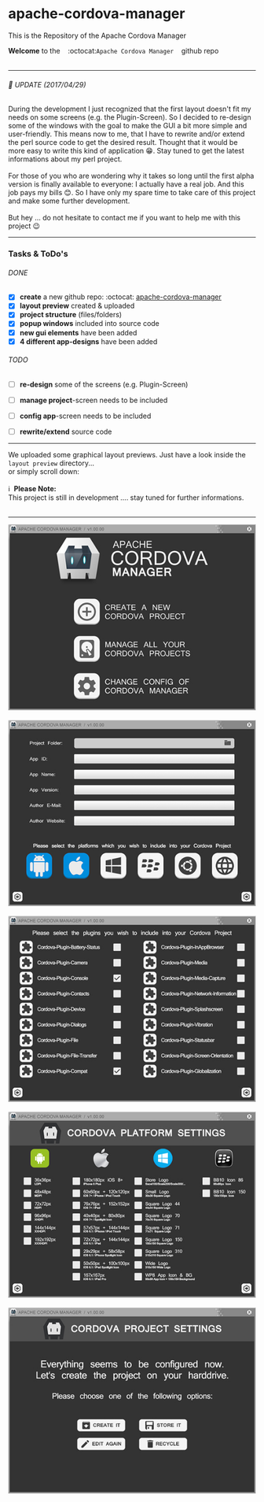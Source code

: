 # apache-cordova-manager
This is the Repository of the Apache Cordova Manager


**Welcome** to the &nbsp;&nbsp; :octocat:`Apache Cordova Manager` &nbsp;&nbsp; github repo<br><br>


---


###### :pushpin: UPDATE (2017/04/29)
During the development I just recognized that the first layout doesn't fit my needs on some screens (e.g. the Plugin-Screen). So I decided to re-design some of the windows with the goal to make the GUI a bit more simple and user-friendly. This means now to me, that I have to rewrite and/or extend the perl source code to get the desired result. Thought that it would be more easy to write this kind of application :grin:. Stay tuned to get the latest informations about my perl project.<br><br>For those of you who are wondering why it takes so long until the first alpha version is finally available to everyone: I actually have a real job. And this job pays my bills :blush:. So I have only my spare time to take care of this project and make some further development.<br><br>But hey ... do not hesitate to contact me if you want to help me with this project :wink:


---


### Tasks & ToDo's
###### DONE
- [x] **create** a new github repo: :octocat: [apache-cordova-manager](https://github.com/praetoriani/apache-cordova-manager)
- [x] **layout preview** created & uploaded
- [x] **project structure** (files/folders)
- [x] **popup windows** included into source code
- [x] **new gui elements** have been added
- [x] **4 different app-designs** have been added

###### TODO
- [ ] **re-design** some of the screens (e.g. Plugin-Screen)
- [ ] **manage project**-screen needs to be included
- [ ] **config app**-screen needs to be included
- [ ] **rewrite/extend** source code


---

We uploaded some graphical layout previews. Just have a look inside the `layout preview` directory...<br>or simply scroll down:<br><br>
:information_source:&nbsp;&nbsp;**Please Note:**<br>This project is still in development .... stay tuned for further informations.<br><br>

----

![Preview 1](https://github.com/praetoriani/apache-cordova-manager/blob/master/layout%20preview/Preview-AppDesign-Screen-001.jpg)<br><br>
![Preview 2](https://github.com/praetoriani/apache-cordova-manager/blob/master/layout%20preview/Preview-AppDesign-Screen-002.jpg)<br><br>
![Preview 3](https://github.com/praetoriani/apache-cordova-manager/blob/master/layout%20preview/Preview-AppDesign-Screen-003.jpg)<br><br>
![Preview 4](https://github.com/praetoriani/apache-cordova-manager/blob/master/layout%20preview/Preview-AppDesign-Screen-004.jpg)<br><br>
![Preview 5](https://github.com/praetoriani/apache-cordova-manager/blob/master/layout%20preview/Preview-AppDesign-Screen-005.jpg)<br><br>
